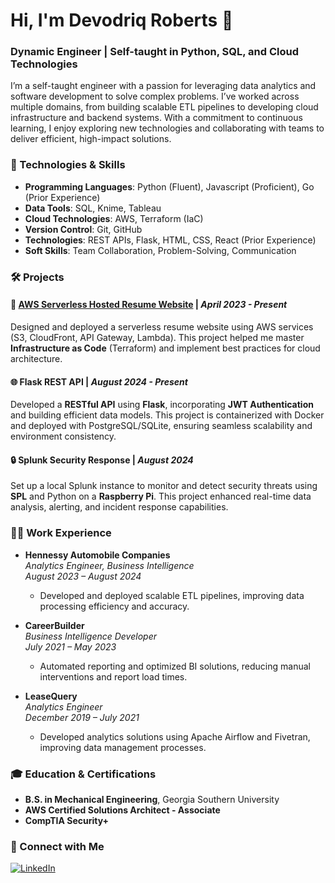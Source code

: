 
# Hi, I'm Devodriq Roberts 👋

### Dynamic Engineer | Self-taught in Python, SQL, and Cloud Technologies

I’m a self-taught engineer with a passion for leveraging data analytics and software development to solve complex problems. I’ve worked across multiple domains, from building scalable ETL pipelines to developing cloud infrastructure and backend systems. With a commitment to continuous learning, I enjoy exploring new technologies and collaborating with teams to deliver efficient, high-impact solutions.

### 🔧 Technologies & Skills
- **Programming Languages**: Python (Fluent), Javascript (Proficient), Go (Prior Experience)
- **Data Tools**: SQL, Knime, Tableau
- **Cloud Technologies**: AWS, Terraform (IaC)
- **Version Control**: Git, GitHub
- **Technologies**: REST APIs, Flask, HTML, CSS, React (Prior Experience)
- **Soft Skills**: Team Collaboration, Problem-Solving, Communication

### 🛠 Projects

#### 📄 [AWS Serverless Hosted Resume Website](https://www.devodriq-roberts.com) | *April 2023 - Present*
Designed and deployed a serverless resume website using AWS services (S3, CloudFront, API Gateway, Lambda). This project helped me master **Infrastructure as Code** (Terraform) and implement best practices for cloud architecture.

#### 🌐 Flask REST API | *August 2024 - Present*
Developed a **RESTful API** using **Flask**, incorporating **JWT Authentication** and building efficient data models. This project is containerized with Docker and deployed with PostgreSQL/SQLite, ensuring seamless scalability and environment consistency.

#### 🔒 Splunk Security Response | *August 2024*
Set up a local Splunk instance to monitor and detect security threats using **SPL** and Python on a **Raspberry Pi**. This project enhanced real-time data analysis, alerting, and incident response capabilities.

### 👩‍💻 Work Experience

- **Hennessy Automobile Companies**  
  *Analytics Engineer, Business Intelligence*  
  *August 2023 – August 2024*  
  - Developed and deployed scalable ETL pipelines, improving data processing efficiency and accuracy.

- **CareerBuilder**  
  *Business Intelligence Developer*  
  *July 2021 – May 2023*  
  - Automated reporting and optimized BI solutions, reducing manual interventions and report load times.

- **LeaseQuery**  
  *Analytics Engineer*  
  *December 2019 – July 2021*  
  - Developed analytics solutions using Apache Airflow and Fivetran, improving data management processes.

### 🎓 Education & Certifications
- **B.S. in Mechanical Engineering**, Georgia Southern University
- **AWS Certified Solutions Architect - Associate**
- **CompTIA Security+**


### 🤝 Connect with Me
[![LinkedIn](https://img.shields.io/badge/LinkedIn-Connect-blue)](http://www.linkedin.com/in/devodriq-roberts)


